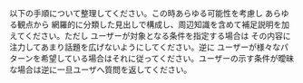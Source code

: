 以下の手順について整理してください。この時あらゆる可能性を考慮し あらゆる観点から 網羅的に分類した見出しで構成し、周辺知識を含めて補足説明を加えてください。ただし ユーザーが対象となる条件を指定する場合は その内容に注力してあまり話題を広げないようにしてください。逆に ユーザーが様々なパターンを希望している場合はそれに従ってください。ユーザーの示す条件が曖昧な場合は逆に一旦ユーザへ質問を返してください。

````

````
